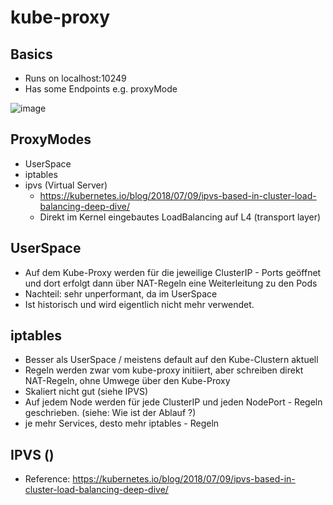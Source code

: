 # kube-proxy 

## Basics 

  * Runs on localhost:10249
  * Has some Endpoints e.g. proxyMode

 ![image](https://github.com/jmetzger/training-kubernetes-networking/assets/1933318/31ff3ae4-7b30-4ca1-908d-38b83afd1b7f)

## ProxyModes 

  * UserSpace
  * iptables
  * ipvs (Virtual Server)
    * https://kubernetes.io/blog/2018/07/09/ipvs-based-in-cluster-load-balancing-deep-dive/
    * Direkt im Kernel eingebautes LoadBalancing auf L4 (transport layer)

## UserSpace 

  * Auf dem Kube-Proxy werden für die jeweilige ClusterIP - Ports geöffnet und dort erfolgt dann über NAT-Regeln eine Weiterleitung zu den Pods 
  * Nachteil: sehr unperformant, da im UserSpace
  * Ist historisch und wird eigentlich nicht mehr verwendet. 

## iptables 

  * Besser als UserSpace / meistens default auf den Kube-Clustern aktuell
  * Regeln werden zwar vom kube-proxy initiiert, aber schreiben direkt NAT-Regeln, ohne Umwege über den Kube-Proxy 
  * Skaliert nicht gut (siehe IPVS)
  * Auf jedem Node werden für jede ClusterIP und jeden NodePort - Regeln geschrieben. (siehe: Wie ist der Ablauf ?) 
  * je mehr Services, desto mehr iptables - Regeln

## IPVS ()

  * Reference: https://kubernetes.io/blog/2018/07/09/ipvs-based-in-cluster-load-balancing-deep-dive/
   
